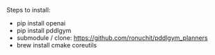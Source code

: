 Steps to install:
- pip install openai
- pip install pddlgym
- submodule / clone: https://github.com/ronuchit/pddlgym_planners
- brew install cmake coreutils


